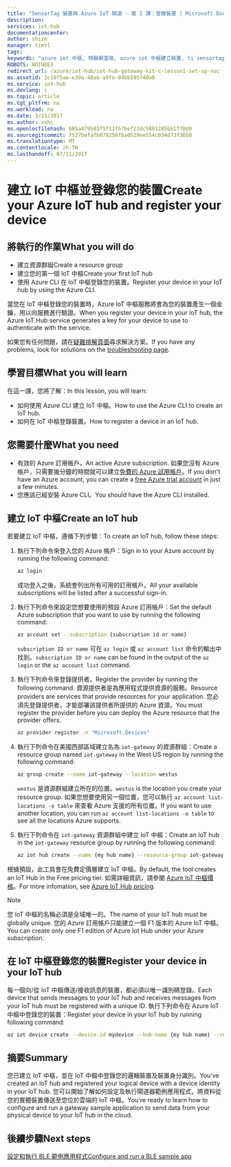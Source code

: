 ```yaml
---
title: "SensorTag 裝置與 Azure IoT 閘道 - 第 2 課：登錄裝置 | Microsoft Docs"
description: 
services: iot-hub
documentationcenter: 
author: shizn
manager: timtl
tags: 
keywords: "azure iot 中樞, 物聯網雲端, azure iot 中樞建立裝置, ti sensortag, ti ble"
ROBOTS: NOINDEX
redirect_url: /azure/iot-hub/iot-hub-gateway-kit-c-lesson1-set-up-nuc
ms.assetid: 2c18f5ae-e39a-48ae-a9fe-04bb595740a0
ms.service: iot-hub
ms.devlang: c
ms.topic: article
ms.tgt_pltfrm: na
ms.workload: na
ms.date: 3/21/2017
ms.author: xshi
ms.openlocfilehash: 685a479583f5f11f57bef22dc5881285bb1f70d0
ms.sourcegitcommit: f537befafb079256fba0529ee554c034d73f36b0
ms.translationtype: MT
ms.contentlocale: zh-TW
ms.lasthandoff: 07/11/2017
---
```

# <a name="create-your-azure-iot-hub-and-register-your-device"></a><span data-ttu-id="3b4e1-103">建立 IoT 中樞並登錄您的裝置</span><span class="sxs-lookup"><span data-stu-id="3b4e1-103">Create your Azure IoT hub and register your device</span></span>

## <a name="what-you-will-do"></a><span data-ttu-id="3b4e1-104">將執行的作業</span><span class="sxs-lookup"><span data-stu-id="3b4e1-104">What you will do</span></span>

- <span data-ttu-id="3b4e1-105">建立資源群組</span><span class="sxs-lookup"><span data-stu-id="3b4e1-105">Create a resource group</span></span>
- <span data-ttu-id="3b4e1-106">建立您的第一個 IoT 中樞</span><span class="sxs-lookup"><span data-stu-id="3b4e1-106">Create your first IoT hub</span></span>
- <span data-ttu-id="3b4e1-107">使用 Azure CLI 在 IoT 中樞登錄您的裝置。</span><span class="sxs-lookup"><span data-stu-id="3b4e1-107">Register your device in your IoT hub by using the Azure CLI.</span></span> 

<span data-ttu-id="3b4e1-108">當您在 IoT 中樞登錄您的裝置時，Azure IoT 中樞服務將會為您的裝置產生一個金鑰，用以向服務進行驗證。</span><span class="sxs-lookup"><span data-stu-id="3b4e1-108">When you register your device in your IoT hub, the Azure IoT Hub service generates a key for your device to use to authenticate with the service.</span></span> 

<span data-ttu-id="3b4e1-109">如果您有任何問題，請在[疑難排解頁面](iot-hub-gateway-kit-c-troubleshooting.md)尋求解決方案。</span><span class="sxs-lookup"><span data-stu-id="3b4e1-109">If you have any problems, look for solutions on the [troubleshooting page](iot-hub-gateway-kit-c-troubleshooting.md).</span></span>

## <a name="what-you-will-learn"></a><span data-ttu-id="3b4e1-110">學習目標</span><span class="sxs-lookup"><span data-stu-id="3b4e1-110">What you will learn</span></span>

<span data-ttu-id="3b4e1-111">在這一課，您將了解：</span><span class="sxs-lookup"><span data-stu-id="3b4e1-111">In this lesson, you will learn:</span></span>

- <span data-ttu-id="3b4e1-112">如何使用 Azure CLI 建立 IoT 中樞。</span><span class="sxs-lookup"><span data-stu-id="3b4e1-112">How to use the Azure CLI to create an IoT hub.</span></span>
- <span data-ttu-id="3b4e1-113">如何在 IoT 中樞登錄裝置。</span><span class="sxs-lookup"><span data-stu-id="3b4e1-113">How to register a device in an IoT hub.</span></span>

## <a name="what-you-need"></a><span data-ttu-id="3b4e1-114">您需要什麼</span><span class="sxs-lookup"><span data-stu-id="3b4e1-114">What you need</span></span>

- <span data-ttu-id="3b4e1-115">有效的 Azure 訂用帳戶。</span><span class="sxs-lookup"><span data-stu-id="3b4e1-115">An active Azure subscription.</span></span> <span data-ttu-id="3b4e1-116">如果您沒有 Azure 帳戶，只需要幾分鐘的時間就可以建立[免費的 Azure 試用帳戶](http://azure.microsoft.com/pricing/free-trial/)。</span><span class="sxs-lookup"><span data-stu-id="3b4e1-116">If you don't have an Azure account, you can create a [free Azure trial account](http://azure.microsoft.com/pricing/free-trial/) in just a few minutes.</span></span>
- <span data-ttu-id="3b4e1-117">您應該已經安裝 Azure CLI。</span><span class="sxs-lookup"><span data-stu-id="3b4e1-117">You should have the Azure CLI installed.</span></span>

## <a name="create-an-iot-hub"></a><span data-ttu-id="3b4e1-118">建立 IoT 中樞</span><span class="sxs-lookup"><span data-stu-id="3b4e1-118">Create an IoT hub</span></span>

<span data-ttu-id="3b4e1-119">若要建立 IoT 中樞，遵循下列步驟：</span><span class="sxs-lookup"><span data-stu-id="3b4e1-119">To create an IoT hub, follow these steps:</span></span>

1. <span data-ttu-id="3b4e1-120">執行下列命令來登入您的 Azure 帳戶：</span><span class="sxs-lookup"><span data-stu-id="3b4e1-120">Sign in to your Azure account by running the following command:</span></span>

   ```bash
   az login
   ```

   <span data-ttu-id="3b4e1-121">成功登入之後，系統會列出所有可用的訂用帳戶。</span><span class="sxs-lookup"><span data-stu-id="3b4e1-121">All your available subscriptions will be listed after a successful sign-in.</span></span>

2. <span data-ttu-id="3b4e1-122">執行下列命令來設定您想要使用的預設 Azure 訂用帳戶：</span><span class="sxs-lookup"><span data-stu-id="3b4e1-122">Set the default Azure subscription that you want to use by running the following command:</span></span>

   ```bash
   az account set --subscription {subscription id or name}
   ```

   <span data-ttu-id="3b4e1-123">`subscription ID or name` 可在 `az login` 或 `az account list` 命令的輸出中找到。</span><span class="sxs-lookup"><span data-stu-id="3b4e1-123">`subscription ID or name` can be found in the output of the `az login` or the `az account list` command.</span></span>

3. <span data-ttu-id="3b4e1-124">執行下列命令來登錄提供者。</span><span class="sxs-lookup"><span data-stu-id="3b4e1-124">Register the provider by running the following command.</span></span> <span data-ttu-id="3b4e1-125">資源提供者是為應用程式提供資源的服務。</span><span class="sxs-lookup"><span data-stu-id="3b4e1-125">Resource providers are services that provide resources for your application.</span></span> <span data-ttu-id="3b4e1-126">您必須先登錄提供者，才能部署該提供者所提供的 Azure 資源。</span><span class="sxs-lookup"><span data-stu-id="3b4e1-126">You must register the provider before you can deploy the Azure resource that the provider offers.</span></span>

   ```bash
   az provider register -n "Microsoft.Devices"
   ```

4. <span data-ttu-id="3b4e1-127">執行下列命令在美國西部區域建立名為 `iot-gateway` 的資源群組：</span><span class="sxs-lookup"><span data-stu-id="3b4e1-127">Create a resource group named `iot-gateway` in the West US region by running the following command:</span></span>

   ```bash
   az group create --name iot-gateway --location westus
   ```
   
   <span data-ttu-id="3b4e1-128">`westus` 是資源群組建立所在的位置。</span><span class="sxs-lookup"><span data-stu-id="3b4e1-128">`westus` is the location you create your resource group.</span></span> <span data-ttu-id="3b4e1-129">如果您想要使用另一個位置，您可以執行 `az account list-locations -o table` 來查看 Azure 支援的所有位置。</span><span class="sxs-lookup"><span data-stu-id="3b4e1-129">If you want to use another location, you can run `az account list-locations -o table` to see all the locations Azure supports.</span></span>

5. <span data-ttu-id="3b4e1-130">執行下列命令在 `iot-gateway` 資源群組中建立 IoT 中樞：</span><span class="sxs-lookup"><span data-stu-id="3b4e1-130">Create an IoT hub in the `iot-gateway` resource group by running the following command:</span></span>

   ```bash
   az iot hub create --name {my hub name} --resource-group iot-gateway
   ```

<span data-ttu-id="3b4e1-131">根據預設，此工具會在免費定價層建立 IoT 中樞。</span><span class="sxs-lookup"><span data-stu-id="3b4e1-131">By default, the tool creates an IoT Hub in the Free pricing tier.</span></span> <span data-ttu-id="3b4e1-132">如需詳細資訊，請參閱 [Azure IoT 中樞價格](https://azure.microsoft.com/pricing/details/iot-hub/)。</span><span class="sxs-lookup"><span data-stu-id="3b4e1-132">For more infomation, see [Azure IoT Hub pricing](https://azure.microsoft.com/pricing/details/iot-hub/).</span></span>

> [!NOTE]
> <span data-ttu-id="3b4e1-133">您 IoT 中樞的名稱必須是全域唯一的。</span><span class="sxs-lookup"><span data-stu-id="3b4e1-133">The name of your IoT hub must be globally unique.</span></span> <span data-ttu-id="3b4e1-134">您的 Azure 訂用帳戶只能建立一個 F1 版本的 Azure IoT 中樞。</span><span class="sxs-lookup"><span data-stu-id="3b4e1-134">You can create only one F1 edition of Azure Iot Hub under your Azure subscription.</span></span>

## <a name="register-your-device-in-your-iot-hub"></a><span data-ttu-id="3b4e1-135">在 IoT 中樞登錄您的裝置</span><span class="sxs-lookup"><span data-stu-id="3b4e1-135">Register your device in your IoT hub</span></span>

<span data-ttu-id="3b4e1-136">每一個向/從 IoT 中樞傳送/接收訊息的裝置，都必須以唯一識別碼登錄。</span><span class="sxs-lookup"><span data-stu-id="3b4e1-136">Each device that sends messages to your IoT hub and receives messages from your IoT hub must be registered with a unique ID.</span></span>
<span data-ttu-id="3b4e1-137">執行下列命令在 Azure IoT 中樞中登錄您的裝置：</span><span class="sxs-lookup"><span data-stu-id="3b4e1-137">Register your device in your IoT hub by running following command:</span></span>

```bash
az iot device create --device-id mydevice --hub-name {my hub name} --resource-group iot-gateway
```

## <a name="summary"></a><span data-ttu-id="3b4e1-138">摘要</span><span class="sxs-lookup"><span data-stu-id="3b4e1-138">Summary</span></span>

<span data-ttu-id="3b4e1-139">您已建立 IoT 中樞，並在 IoT 中樞中登錄您的邏輯裝置及裝置身分識別。</span><span class="sxs-lookup"><span data-stu-id="3b4e1-139">You've created an IoT hub and registered your logical device with a device identity in your IoT hub.</span></span> <span data-ttu-id="3b4e1-140">您可以開始了解如何設定及執行閘道器範例應用程式，將資料從您的實體裝置傳送至您位於雲端的 IoT 中樞。</span><span class="sxs-lookup"><span data-stu-id="3b4e1-140">You're ready to learn how to configure and run a gateway sample application to send data from your physical device to your IoT hub in the cloud.</span></span>

## <a name="next-steps"></a><span data-ttu-id="3b4e1-141">後續步驟</span><span class="sxs-lookup"><span data-stu-id="3b4e1-141">Next steps</span></span>
[<span data-ttu-id="3b4e1-142">設定和執行 BLE 範例應用程式</span><span class="sxs-lookup"><span data-stu-id="3b4e1-142">Configure and run a BLE sample app</span></span>](iot-hub-gateway-kit-c-lesson3-configure-ble-app.md)